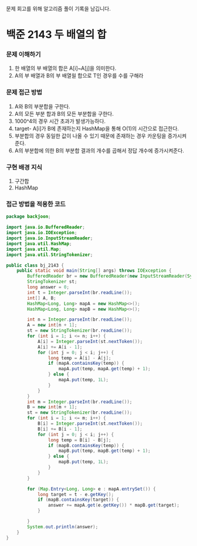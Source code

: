 문제 회고를 위해 알고리즘 풀이 기록을 남깁니다.

# 백준 2143 두 배열의 합


### 문제 이해하기
1. 한 배열의 부 배열의 합은 A[i]~A[j]을 의미한다.
2. A의 부 배열과 B의 부 배열읠 합으로 T인 경우를 수를 구해라 

### 문제 접근 방법
1. A와 B의 부분합을 구한다.
2. A의 모든 부분 합과 B의 모든 부분합을 구한다.
3. 1000^4의 경우 시간 초과가 발생가능하다.
4. target- A[i]가 B에 존재하는지 HashMap을 통해 O(1)의 시간으로 접근한다.
5. 부분합의 경우 동일한 값이 나올 수 있기 때문에 존재하는 경우 카운팅을 증가시켜준다.
6. A의 부분합에 의한 B의 부분합 결과의 개수를 곱해서 정답 개수에 증가시켜준다.

### 구현 배경 지식
1. 구간합
2. HashMap

### 접근 방법을 적용한 코드
```java
package backjoon;

import java.io.BufferedReader;
import java.io.IOException;
import java.io.InputStreamReader;
import java.util.HashMap;
import java.util.Map;
import java.util.StringTokenizer;

public class bj_2143 {
    public static void main(String[] args) throws IOException {
        BufferedReader br = new BufferedReader(new InputStreamReader(System.in));
        StringTokenizer st;
        long answer = 0;
        int t = Integer.parseInt(br.readLine());
        int[] A, B;
        HashMap<Long, Long> mapA = new HashMap<>();
        HashMap<Long, Long> mapB = new HashMap<>();

        int n = Integer.parseInt(br.readLine());
        A = new int[n + 1];
        st = new StringTokenizer(br.readLine());
        for (int i = 1; i <= n; i++) {
            A[i] = Integer.parseInt(st.nextToken());
            A[i] += A[i - 1];
            for (int j = 0; j < i; j++) {
                long temp = A[i] - A[j];
                if (mapA.containsKey(temp)) {
                    mapA.put(temp, mapA.get(temp) + 1);
                } else {
                    mapA.put(temp, 1L);
                }
            }
        }
        int m = Integer.parseInt(br.readLine());
        B = new int[m + 1];
        st = new StringTokenizer(br.readLine());
        for (int i = 1; i <= m; i++) {
            B[i] = Integer.parseInt(st.nextToken());
            B[i] += B[i - 1];
            for (int j = 0; j < i; j++) {
                long temp = B[i] - B[j];
                if (mapB.containsKey(temp)) {
                    mapB.put(temp, mapB.get(temp) + 1);
                } else {
                    mapB.put(temp, 1L);
                }
            }
        }

        for (Map.Entry<Long, Long> e : mapA.entrySet()) {
            long target = t - e.getKey();
            if (mapB.containsKey(target)) {
                answer += mapA.get(e.getKey()) * mapB.get(target);
            }

        }
        System.out.println(answer);
    }
}

```